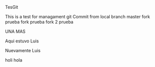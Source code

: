 TesGit

This is a test for managament git
Commit from local branch master
fork
prueba fork
prueba fork 2
prueba

UNA MAS

Aqui estuvo Luis

Nuevamente Luis




holi
hola
